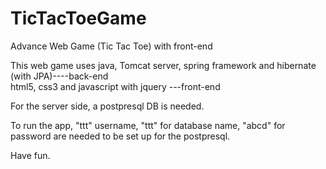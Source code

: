 TicTacToeGame
=============

Advance Web Game (Tic Tac Toe) with front-end

This web game uses java, Tomcat server, spring framework and hibernate (with JPA)----back-end  
html5, css3 and javascript with jquery ---front-end

For the server side, a postpresql DB is needed.

To run the app, "ttt" username, "ttt" for database name, "abcd" for password are needed to be set up for the postpresql.

Have fun.
